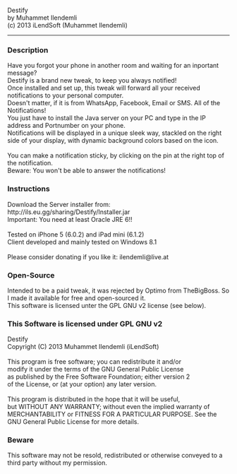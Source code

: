 Destify<br/>
by Muhammet Ilendemli<br/>
(c) 2013 iLendSoft (Muhammet Ilendemli)<br/>
<hr/>
<h3>Description</h3>
  Have you forgot your phone in another room and waiting for an inportant message?<br/>
  Destify is a brand new tweak, to keep you always notified!<br/>
  Once installed and set up, this tweak will forward all your received notifications to your personal computer.<br/>
  Doesn't matter, if it is from WhatsApp, Facebook, Email or SMS. All of the Notifications!<br/>
  You just have to install the Java server on your PC and type in the IP address and Portnumber on your phone.<br/>
  Notifications will be displayed in a unique sleek way, stackled on the right side of your display, with dynamic background colors based on the icon.<br/>
<br/>
  You can make a notification sticky, by clicking on the pin at the right top of the notification.<br/>
  Beware: You won't be able to answer the notifications!<br/>
<h3>Instructions</h3>
  Download the Server installer from: http://ils.eu.gg/sharing/Destify/Installer.jar<br/>
  Important: You need at least Oracle JRE 6!!<br/>
<br/>
  Tested on iPhone 5 (6.0.2) and iPad mini (6.1.2)<br/>
  Client developed and mainly tested on Windows 8.1<br/>
<br/>
  Please consider donating if you like it: ilendemli@live.at<br/>
<h3>Open-Source</h3>
  Intended to be a paid tweak, it was rejected by Optimo from TheBigBoss. So I made it available for free and open-sourced it.<br/>
  This software is licensed unter the GPL GNU v2 license (see below).<br/>
<h3>This Software is licensed under GPL GNU v2</h3>
  Destify<br/>
  Copyright (C) 2013 Muhammet Ilendemli (iLendSoft)<br/>
<br/>
  This program is free software; you can redistribute it and/or<br/>
  modify it under the terms of the GNU General Public License<br/>
  as published by the Free Software Foundation; either version 2<br/>
  of the License, or (at your option) any later version.<br/>
<br/>
  This program is distributed in the hope that it will be useful,<br/>
  but WITHOUT ANY WARRANTY; without even the implied warranty of<br/>
  MERCHANTABILITY or FITNESS FOR A PARTICULAR PURPOSE.  See the<br/>
  GNU General Public License for more details.<br/>
<h3>Beware</h3>
  This software may not be resold, redistributed or otherwise conveyed to a third party without my permission.<br/>
